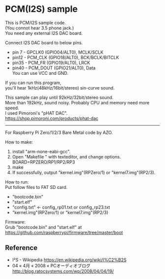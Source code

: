 PCM(I2S) sample
===============

This is PCM/I2S sample code.  
(You connot hear 3.5 phone jack.)  
You need any external I2S DAC board.  

Connect I2S DAC board to below pins.  
* pin 7 - GPCLK0   (GPIO04/ALT0), MCLK/SCLK  
* pin12 - PCM_CLK  (GPIO18/ALT0), BCK/BCLK/BITCLK  
* pin35 - PCM_FR   (GPIO19/ALT0), LRCK  
* pin40 - PCM_DOUT (GPIO21/ALT0), Data  
You can use VCC and GND.  

If you can run this program,  
you'll hear 1kHz(48kHz/16bit/stereo) sin-curve sound.  

This sample can play until 92kHz/32bit/stereo sound.  
More than 192kHz, sound noisy. Probably CPU and memory need more speed.  
I used Pimoroni's "pHAT DAC".  
https://shop.pimoroni.com/products/phat-dac

-----

For Raspberry Pi Zero/1/2/3 Bare Metal code by AZO.  

How to make:  
1. install "arm-none-eabi-gcc".  
2. Open "Makefile " with texteditor, and change options.  
BOARD=RPZERO/RP1/RP2/RP3  
3. make  
4. If successfully, output "kernel.img"(RPZero/1) or "kernel7.img"(RP2/3).  

How to run:  
Put follow files to FAT SD card.  
* "bootcode.bin"  
* "start.elf"  
* "config.txt" &lt;- config_rp01.txt or config_rp23.txt  
* "kernel.img"(RPZero/1) or "kernel7.img"(RP2/3)  

Firmware:  
Grub "bootcode.bin" and "start.elf" at  
https://github.com/raspberrypi/firmware/tree/master/boot  

Reference
---------
- I²S - Wikipedia https://en.wikipedia.org/wiki/I%C2%B2S  
- 04 « 4月 « 2008 « PCオーディオブログ http://blog.ratocsystems.com/wp/2008/04/04/19/  


